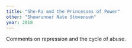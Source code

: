 ```yaml
---
title: "She-Ra and the Princesses of Power"
other: "Showrunner Nate Stevenson"
year: 2018
---
```


Comments on repression and the cycle of abuse.
